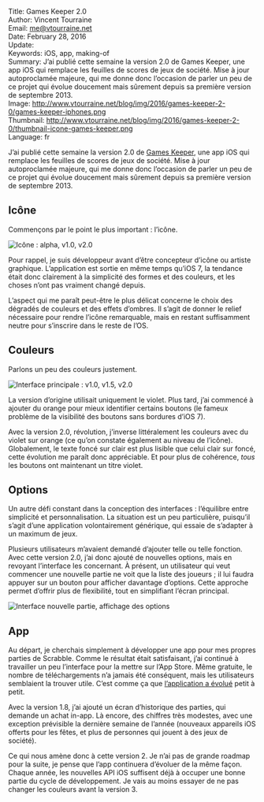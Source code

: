 Title:     Games Keeper 2.0  
Author:    Vincent Tourraine  
Email:     me@vtourraine.net  
Date:      February 28, 2016  
Update:   
Keywords:  iOS, app, making-of  
Summary:   J’ai publié cette semaine la version 2.0 de Games Keeper, une app iOS qui remplace les feuilles de scores de jeux de société. Mise à jour autoproclamée majeure, qui me donne donc l’occasion de parler un peu de ce projet qui évolue doucement mais sûrement depuis sa première version de septembre 2013.  
Image:     http://www.vtourraine.net/blog/img/2016/games-keeper-2-0/games-keeper-iphones.png  
Thumbnail: http://www.vtourraine.net/blog/img/2016/games-keeper-2-0/thumbnail-icone-games-keeper.png  
Language:  fr  


J’ai publié cette semaine la version 2.0 de [Games Keeper](http://www.studioamanga.com/gameskeeper/), une app iOS qui remplace les feuilles de scores de jeux de société. Mise à jour autoproclamée majeure, qui me donne donc l’occasion de parler un peu de ce projet qui évolue doucement mais sûrement depuis sa première version de septembre 2013.


## Icône

Commençons par le point le plus important : l’icône.

![Icône : alpha, v1.0, v2.0](http://www.vtourraine.net/blog/img/2016/games-keeper-2-0/games-keeper-icons.png)

Pour rappel, je suis développeur avant d’être concepteur d’icône ou artiste graphique. L’application est sortie en même temps qu’iOS 7, la tendance était donc clairement à la simplicité des formes et des couleurs, et les choses n’ont pas vraiment changé depuis.

L’aspect qui me paraît peut-être le plus délicat concerne le choix des dégradés de couleurs et des effets d’ombres. Il s’agit de donner le relief nécessaire pour rendre l’icône remarquable, mais en restant suffisamment neutre pour s’inscrire dans le reste de l’OS.


## Couleurs

Parlons un peu des couleurs justement.

![Interface principale : v1.0, v1.5, v2.0](http://www.vtourraine.net/blog/img/2016/games-keeper-2-0/games-keeper-iphones.png)

La version d’origine utilisait uniquement le violet. Plus tard, j’ai commencé à ajouter du orange pour mieux identifier certains boutons (le fameux problème de la visibilité des boutons sans bordures d’iOS 7).

Avec la version 2.0, révolution, j’inverse littéralement les couleurs avec du violet sur orange (ce qu’on constate également au niveau de l’icône). Globalement, le texte foncé sur clair est plus lisible que celui clair sur foncé, cette évolution me paraît donc appréciable. Et pour plus de cohérence, *tous* les boutons ont maintenant un titre violet.


## Options

Un autre défi constant dans la conception des interfaces : l’équilibre entre simplicité et personnalisation. La situation est un peu particulière, puisqu’il s’agit d’une application volontairement générique, qui essaie de s’adapter à un maximum de jeux.

Plusieurs utilisateurs m’avaient demandé d’ajouter telle ou telle fonction. Avec cette version 2.0, j’ai donc ajouté de nouvelles options, mais en revoyant l’interface les concernant. À présent, un utilisateur qui veut commencer une nouvelle partie ne voit que la liste des joueurs ; il lui faudra appuyer sur un bouton pour afficher davantage d’options. Cette approche permet d’offrir plus de flexibilité, tout en simplifiant l’écran principal.

![Interface nouvelle partie, affichage des options](http://www.vtourraine.net/blog/img/2016/games-keeper-2-0/games-options.png)


## App

Au départ, je cherchais simplement à développer une app pour mes propres parties de Scrabble. Comme le résultat était satisfaisant, j’ai continué à travailler un peu l’interface pour la mettre sur l’App Store. Même gratuite, le nombre de téléchargements n’a jamais été conséquent, mais les utilisateurs semblaient la trouver utile. C’est comme ça que [l’application a évolué](http://www.studioamanga.com/gameskeeper/releasenotes) petit à petit. 

Avec la version 1.8, j’ai ajouté un écran d’historique des parties, qui demande un achat in-app. Là encore, des chiffres très modestes, avec une exception prévisible la dernière semaine de l’année (nouveaux appareils iOS offerts pour les fêtes, et plus de personnes qui jouent à des jeux de société).

Ce qui nous amène donc à cette version 2. Je n’ai pas de grande roadmap pour la suite, je pense que l’app continuera d’évoluer de la même façon. Chaque année, les nouvelles API iOS suffisent déjà à occuper une bonne partie du cycle de développement. Je vais au moins essayer de ne pas changer les couleurs avant la version 3.
